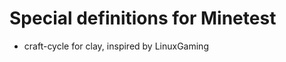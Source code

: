 Special definitions for Minetest
================================

- craft-cycle for clay, inspired by LinuxGaming
